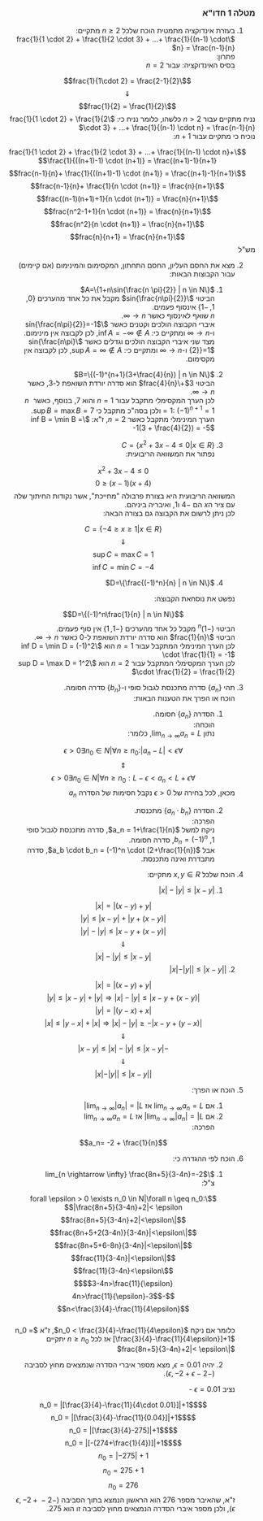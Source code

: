 <style>
    html {
        direction: rtl;
    }
    eqn, table, .katex {
        direction: ltr;
    }
</style>

### מטלה 1 חדו"א

1. בעזרת אינדוקציה מתמטית הוכח שלכל $n\geq 2$ מתקיים:  
$\frac{1}{1 \cdot 2} + \frac{1}{2 \cdot 3} + ...+ \frac{1}{(n-1) \cdot n} = \frac{n-1}{n}$  
  פתרון:  
  בסיס האינדוקציה: עבור $n=2$ 

  $$\frac{1}{1\cdot 2} = \frac{2-1}{2}$$
  $$\Downarrow$$
  $$\frac{1}{2} = \frac{1}{2}$$
  נניח מתקיים עבור $n>2$ כלשהו, כלומר נניח כי:  $\frac{1}{1 \cdot 2} + \frac{1}{2 \cdot 3} + ...+ \frac{1}{(n-1) \cdot n} = \frac{n-1}{n}$  
  נוכיח כי מתקיים עבור $n+1$:  

  $$\frac{1}{1 \cdot 2} + \frac{1}{2 \cdot 3} + ...+ \frac{1}{(n-1) \cdot n}+ \frac{1}{((n+1)-1) \cdot (n+1)} = \frac{(n+1)-1}{n+1}$$
  $$\frac{n-1}{n}+ \frac{1}{((n+1)-1) \cdot (n+1)} = \frac{(n+1)-1}{n+1}$$
  $$\frac{n-1}{n}+ \frac{1}{n \cdot (n+1)} = \frac{n}{n+1}$$
  $$\frac{(n-1)(n+1)+1}{n \cdot (n+1)} = \frac{n}{n+1}$$
  $$\frac{n^2-1+1}{n \cdot (n+1)} = \frac{n}{n+1}$$
  $$\frac{n^2}{n \cdot (n+1)} = \frac{n}{n+1}$$
  $$\frac{n}{n+1} = \frac{n}{n+1}$$
  מש"ל

2. מצא את החסם העליון, החסם התחתון, המקסימום  והמינימום (אם קיימים) עבור הקבוצות הבאות:  
    1. $A=\{1+n\sin{\frac{n \pi}{2}} | n \in N\}$  
    הביטוי $\sin{\frac{n\pi}{2}}$ מקבל את כל אחד מהערכים $\{0, 1, -1\}$ אינסוף פעמים.  
    $n$ שואף לאינסוף כאשר $n \rightarrow \infty$.  
    איברי הקבוצה הולכים וקטנים כאשר $\sin{\frac{n\pi}{2}}=-1$ ו-$n \rightarrow \infty$ ומתקיים כי:  $\inf A = -\infty \notin A$, לכן לקבוצה אין מינימום.  
    מצד שני איברי הקבוצה הולכים וגדלים כאשר $\sin{\frac{n\pi}{2}}=1$ ו-$n \rightarrow \infty$ ומתקיים כי:  $\sup A = \infty \notin A$, לכן לקבוצה אין מקסימום.  

    2. $B=\{(-1)^{n+1}(3+\frac{4}{n}) | n \in N\}$  
    הביטוי $3+\frac{4}{n}$ הוא סדרה יורדת השואפת ל-3, כאשר $n \rightarrow \infty$.  
    לכן הערך המקסימלי מתקבל עבור $n=1$ והוא 7, בנוסף, כאשר $n=1$: $(-1)^{n+1} = 1$ ולכן בסה"כ מתקבל כי $\sup B = \max B = 7$.  
    הערך המינימלי מתקבל כאשר $n=2$, ז"א:  $\inf B = \min B = -1(3 + \frac{4}{2}) = -5$

    3. $C=\{x^2 +3x -4 \leq 0 | x \in R\}$  
    נפתור את המשוואה הריבועית:  

    $$x^2+3x-4\leq 0$$
    $$(x+4)(x-1)\leq 0$$
    המשוואה הריבועית היא בצורת פרבולה "מחייכת", אשר נקודות החיתוך שלה עם ציר ה$x$ הם $-4$ ו$1$, ואיבריה ביניהם.  
    לכן ניתן לרשום את הקבוצה גם בצורה הבאה:  

    $$C=\{-4 \geq x \geq 1 | x \in R\}$$
    $$\Downarrow$$
    $$\sup C = \max C = 1$$
    $$\inf C = \min C = -4$$
    

    4. $D=\{\frac{(-1)^n}{n} | n \in N\}$

    נפשט את נוסחאת הקבוצה:   

    $$D=\{(-1)^n\frac{1}{n} | n \in N\}$$
    הביטוי $(-1)^n$ מקבל כל אחד מהערכים $\{-1, 1\}$ אין סוף פעמים.  
    הביטוי $\frac{1}{n}$ הוא סדרה יורדת השואפת ל-0 כאשר $n \rightarrow \infty$.  
    לכן הערך המינימלי המתקבל עבור $n=1$ הוא $\inf D = \min D = (-1)^2 \cdot \frac{1}{1} = -1$   
    לכן הערך המקסימלי המתקבל עבור $n=2$ הוא $\sup D = \max D = 1^2 \cdot \frac{1}{2} = \frac{1}{2}$

3. תהי $\{a_n\}$ סדרה מתכנסת לגבול סופי ו-$\{b_n\}$ סדרה חסומה.  
הוכח או הפרך את הטענות הבאות:  
    1. הסדרה $\{a_n\}$ חסומה.  
    הוכחה:  
    נתון $\lim_{n \rightarrow \infty}a_n = L$, כלומר:  

    $$\forall \epsilon>0 \exists n_0 \in N|\forall n \geq n_0: |a_n-L|<\epsilon$$
    $$\Updownarrow$$
    $$\forall \epsilon>0 \exists n_0 \in N|\forall n \geq n_0: L-\epsilon<a_n<L+\epsilon$$
    מכאן, לכל בחירה של $\epsilon>0$ נקבל חסימות של הסדרה $a_n$

    2. הסדרה $\{a_n\cdot b_n\}$ מתכנסת.  
    הפרכה:  
    ניקח למשל $a_n = 1+\frac{1}{n}$, סדרה מתכנסת לגבול סופי 1, $b_n = (-1)^n$, סדרה חסומה.  
    אבל $a_b \cdot b_n = (-1)^n \cdot (2+\frac{1}{n})$, סדרה מתבדרת ואינה מתכנסת.

4. הוכח שלכל $x,y \in R$ מתקיים:  
    1. $|x| - |y| \leq |x-y|$ 

    $$|x| = |(x-y)+y|$$
    $$|(x-y)+y| \leq |x-y|+|y|$$
    $$|(x-y)+y| - |y| \leq |x-y|$$
    $$\Downarrow$$
    $$|x| - |y| \leq |x-y|$$
    2. $||x| - |y|| \leq |x-y|$  

    $$|x| = |(x-y)+y|$$
    $$|(x-y)+y| \leq |x-y|+|y|\Rightarrow|x|-|y|\leq |x-y|$$
    $$|y| = |(y-x)+x|$$
    $$|(y-x)+x| \leq |y-x|+|x|\Rightarrow|x|-|y|\geq -|x-y|$$
    $$\Downarrow$$
    $$-|x-y|\leq |x|-|y| \leq |x-y|$$
    $$\Downarrow$$
    $$||x|-|y|| \leq |x-y|$$

5. הוכח או הפרך:  
    1. אם $\lim_{n \rightarrow \infty}a_n =L$ אז $\lim_{n \rightarrow \infty}|a_n|=|L|$
    2. אם $\lim_{n \rightarrow \infty}|a_n| =|L|$ אז $\lim_{n \rightarrow \infty}a_n=L$  
    הפרכה:  
    
    $$a_n= -2 + \frac{1}{n}$$

6. הוכח לפי ההגדרה כי:  
    1.  $\lim_{n \rightarrow \infty} \frac{8n+5}{3-4n}=-2$  
    צ"ל:  

    $$\forall \epsilon > 0 \exists n_0 \in N|\forall n \geq n_0: |\frac{8n+5}{3-4n}+2|< \epsilon$$
    $$|\frac{8n+5}{3-4n}+2|<\epsilon$$
    $$|\frac{8n+5+2(3-4n)}{3-4n}|<\epsilon$$
    $$|\frac{8n+5+6-8n}{3-4n}|<\epsilon$$
    $$|\frac{11}{3-4n}|<\epsilon$$
    $$\frac{11}{3-4n}<\epsilon$$
    $$3-4n>\frac{11}{\epsilon}$$
    $$-4n>\frac{11}{\epsilon}-3$$
    $$n<\frac{3}{4}-\frac{11}{4\epsilon}$$  
    כלומר אם ניקח $n_0 < \frac{3}{4}-\frac{11}{4\epsilon}$, ז"א $n_0 = [\frac{3}{4}-\frac{11}{4\epsilon}]+1$ אז לכל $n \geq n_0$ יתקיים $|\frac{8n+5}{3-4n}+2|< \epsilon$

    2. יהיה $\epsilon = 0.01$, מצא מספר איברי הסדרה שנמצאים מחוץ לסביבה $(-2-\epsilon, -2+\epsilon)$.

    נציב $\epsilon = 0.01$ - 

    $$n_0 = |[\frac{3}{4}-\frac{11}{4\cdot 0.01}]|+1$$
    $$n_0 = |[\frac{3}{4}-\frac{11}{0.04}]|+1$$
    $$n_0 = |[\frac{3}{4}-275]|+1$$
    $$n_0 = |[-(274+\frac{1}{4})]|+1$$
    $$n_0 = |-275|+1$$
    $$n_0 = 275+1$$
    $$n_0 = 276$$
    ז"א, שהאיבר מספר 276 הוא הראשון הנמצא בתוך הסביבה $(-2-\epsilon, -2+\epsilon)$, ולכן מספר איברי הסדרה הנמצאים מחוץ לסביבה זו הוא 275.